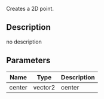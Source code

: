 Creates a 2D point.



## Description
no description
## Parameters

<table>
<thead>
	<tr>
		<th>Name</th>
		<th>Type</th>
		<th>Description</th>
	</tr>
</thead>
<tr>
	<td>center</td>
	<td><div class='bg-teal-800 px-2 py-px text-white rounded-sm'>vector2</div></td>
	<td>center</td>
</tr>
</table>